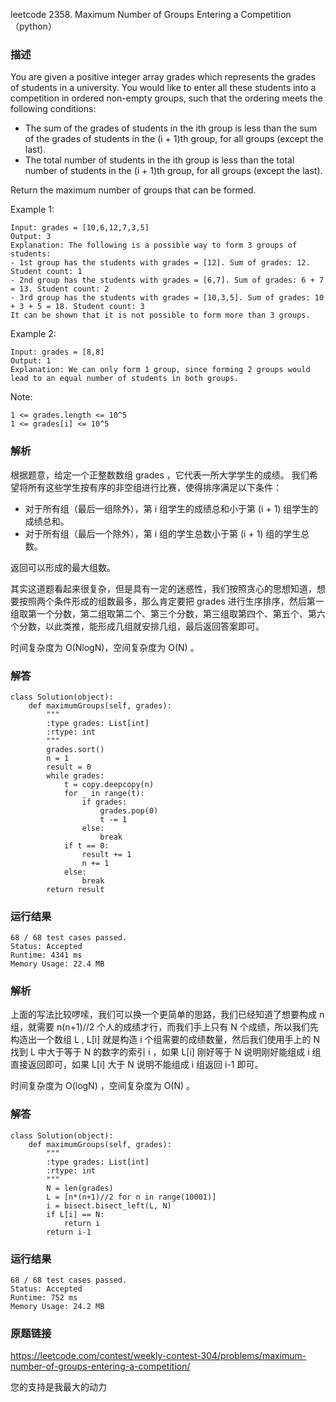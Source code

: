 leetcode  2358. Maximum Number of Groups Entering a Competition（python）




### 描述

You are given a positive integer array grades which represents the grades of students in a university. You would like to enter all these students into a competition in ordered non-empty groups, such that the ordering meets the following conditions:

* The sum of the grades of students in the ith group is less than the sum of the grades of students in the (i + 1)th group, for all groups (except the last).
* The total number of students in the ith group is less than the total number of students in the (i + 1)th group, for all groups (except the last).

Return the maximum number of groups that can be formed.



Example 1:

	
	Input: grades = [10,6,12,7,3,5]
	Output: 3
	Explanation: The following is a possible way to form 3 groups of students:
	- 1st group has the students with grades = [12]. Sum of grades: 12. Student count: 1
	- 2nd group has the students with grades = [6,7]. Sum of grades: 6 + 7 = 13. Student count: 2
	- 3rd group has the students with grades = [10,3,5]. Sum of grades: 10 + 3 + 5 = 18. Student count: 3
	It can be shown that it is not possible to form more than 3 groups.
	
Example 2:

	Input: grades = [8,8]
	Output: 1
	Explanation: We can only form 1 group, since forming 2 groups would lead to an equal number of students in both groups.




Note:

	1 <= grades.length <= 10^5
	1 <= grades[i] <= 10^5


### 解析

根据题意，给定一个正整数数组 grades ，它代表一所大学学生的成绩。 我们希望将所有这些学生按有序的非空组进行比赛，使得排序满足以下条件：

* 对于所有组（最后一组除外），第 i 组学生的成绩总和小于第 (i + 1) 组学生的成绩总和。
* 对于所有组（最后一个除外），第 i 组的学生总数小于第 (i + 1) 组的学生总数。

返回可以形成的最大组数。

其实这道题看起来很复杂，但是具有一定的迷惑性，我们按照贪心的思想知道，想要按照两个条件形成的组数最多，那么肯定要把 grades 进行生序排序，然后第一组取第一个分数，第二组取第二个、第三个分数，第三组取第四个、第五个、第六个分数，以此类推，能形成几组就安排几组，最后返回答案即可。

时间复杂度为 O(NlogN)，空间复杂度为 O(N) 。

### 解答

	class Solution(object):
	    def maximumGroups(self, grades):
	        """
	        :type grades: List[int]
	        :rtype: int
	        """
	        grades.sort()
	        n = 1
	        result = 0
	        while grades:
	            t = copy.deepcopy(n)
	            for _ in range(t):
	                if grades:
	                    grades.pop(0)
	                    t -= 1
	                else:
	                    break
	            if t == 0:
	                result += 1
	                n += 1
	            else:
	                break
	        return result

### 运行结果

	
	68 / 68 test cases passed.
	Status: Accepted
	Runtime: 4341 ms
	Memory Usage: 22.4 MB
	
	
### 解析

上面的写法比较啰嗦，我们可以换一个更简单的思路，我们已经知道了想要构成 n 组，就需要 n(n+1)//2 个人的成绩才行，而我们手上只有 N 个成绩，所以我们先构造出一个数组 L , L[i] 就是构造 i 个组需要的成绩数量，然后我们使用手上的 N 找到 L 中大于等于 N 的数字的索引 i ，如果 L[i] 刚好等于 N 说明刚好能组成 i 组直接返回即可，如果 L[i] 大于 N 说明不能组成 i 组返回 i-1 即可。

时间复杂度为 O(logN) ，空间复杂度为 O(N) 。

### 解答

	class Solution(object):
	    def maximumGroups(self, grades):
	        """
	        :type grades: List[int]
	        :rtype: int
	        """
	        N = len(grades)
	        L = [n*(n+1)//2 for n in range(10001)]
	        i = bisect.bisect_left(L, N)
	        if L[i] == N:
	            return i
	        return i-1
### 运行结果

	68 / 68 test cases passed.
	Status: Accepted
	Runtime: 752 ms
	Memory Usage: 24.2 MB

### 原题链接

https://leetcode.com/contest/weekly-contest-304/problems/maximum-number-of-groups-entering-a-competition/


您的支持是我最大的动力
